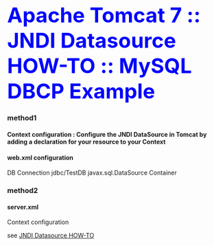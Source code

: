 <h2><font size="16" color="blue">Apache Tomcat 7 :: JNDI Datasource HOW-TO :: MySQL DBCP Example</font></h2>

### method1
#### Context configuration : Configure the JNDI DataSource in Tomcat by adding a declaration for your resource to your Context

  <Context>
    <Resource name="jdbc/TestDB"
    ...
  </Context>	

#### web.xml configuration

  <resource-ref>
      <description>DB Connection</description>
      <res-ref-name>jdbc/TestDB</res-ref-name>
      <res-type>javax.sql.DataSource</res-type>
      <res-auth>Container</res-auth>
  </resource-ref>
   
### method2
#### server.xml
  <GlobalNamingResources>
    <Resource   

#### Context configuration

  <Context>
    <ResourceLink name="jdbc/tiguAS" global="jdbc/tiguAS" type="javax.sql.DataSource"/>

see [JNDI Datasource HOW-TO]    


[JNDI Datasource HOW-TO]: http://tomcat.apache.org/tomcat-7.0-doc/jndi-datasource-examples-howto.html	     
